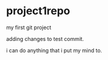 # project1repo
my first git project

adding changes to test commit.

i can do anything that i put my mind to.
